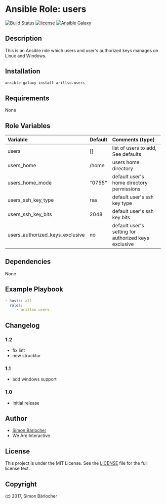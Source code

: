 # Ansible Role: users

[![Build Status](https://travis-ci.org/arillso/ansible.users.svg?branch=master)](https://travis-ci.org/arillso/ansible.users) [![license](https://img.shields.io/github/license/mashape/apistatus.svg)](https://sbaerlo.ch/er/licence) [![Ansible Galaxy](http://img.shields.io/badge/ansible--galaxy-users-blue.svg)](https://galaxy.ansible.com/arillso/users)

## Description

This is an Ansible role which users and user's authorized keys manages on Linux and Windows.

## Installation

```bash
ansible-galaxy install arillso.users
```

## Requirements

None

## Role Variables

| Variable             | Default     | Comments (type)                                   |
| :---                 | :---        | :---                                              |
| users | [] | list of users to add, See defaults |
| users_home | /home |  users home directory |
| users_home_mode | "0755" | default user's home directory permissions |
| users_ssh_key_type | rsa | default user's ssh key type |
| users_ssh_key_bits | 2048 | default user's ssh key bits |
| users_authorized_keys_exclusive | no |  default user's setting for authorized keys exclusive |

## Dependencies

None

## Example Playbook

```yml
- hosts: all
  roles:
     - arillso.users
```

## Changelog

### 1.2

* fix lint
* new strucktur

### 1.1

* add windows support

### 1.0

* Initial release

## Author

* [Simon Bärlocher](https://sbaerlocher.ch)
* We Are Interactive

## License

This project is under the MIT License. See the [LICENSE](https://sbaerlo.ch/licence) file for the full license text.

## Copyright

(c) 2017, Simon Bärlocher